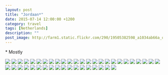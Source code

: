 ```yaml
---
layout: post
title: "Jordaan*"
date: 2015-07-14 12:00:00 +1200
category: travel
tags: [Netherlands]
description: ""
post_image: http://farm1.static.flickr.com/290/19505382598_a1034ab66a_o.jpg
---
```

\* Mostly

[![](http://farm1.static.flickr.com/304/19686307692_7276544dbe_c.jpg)](http://farm1.static.flickr.com/304/19686307692_b8d2d0589f_o.jpg)
[![](http://farm1.static.flickr.com/387/19505403888_1be576a276_c.jpg)](http://farm1.static.flickr.com/387/19505403888_cca6d682ac_o.jpg)
[![](http://farm1.static.flickr.com/521/19072505053_1a2cd55eac_c.jpg)](http://farm1.static.flickr.com/521/19072505053_32847e05de_o.jpg)
[![](http://farm1.static.flickr.com/482/19072524673_a601aae1bc_c.jpg)](http://farm1.static.flickr.com/482/19072524673_ba2feefbc4_o.jpg)
[![](http://farm1.static.flickr.com/527/19505446910_ea8e323e78_c.jpg)](http://farm1.static.flickr.com/527/19505446910_7dc06ff254_o.jpg)
[![](http://farm1.static.flickr.com/417/19686305982_ab46010ff2_c.jpg)](http://farm1.static.flickr.com/417/19686305982_a4802011a8_o.jpg)
[![](http://farm1.static.flickr.com/316/19697978891_b5b9790aa9_c.jpg)](http://farm1.static.flickr.com/316/19697978891_377082d245_o.jpg)
[![](http://farm1.static.flickr.com/412/19667230736_b7b5999d9b_c.jpg)](http://farm1.static.flickr.com/412/19667230736_dffaf1f036_o.jpg)
[![](http://farm1.static.flickr.com/255/19667230146_14586824c1_c.jpg)](http://farm1.static.flickr.com/255/19667230146_4cb9f3cdbd_o.jpg)
[![](http://farm1.static.flickr.com/461/19686303232_d0ed2bbd05_c.jpg)](http://farm1.static.flickr.com/461/19686303232_ac0a2516fd_o.jpg)
[![](http://farm1.static.flickr.com/264/19505443120_b3cdb8293f_c.jpg)](http://farm1.static.flickr.com/264/19505443120_7285cdf8fd_o.jpg)
[![](http://farm1.static.flickr.com/451/19505427360_867fdf3497_c.jpg)](http://farm1.static.flickr.com/451/19505427360_33e83ae34a_o.jpg)
[![](http://farm1.static.flickr.com/487/19686301812_5b7eb1c2de_c.jpg)](http://farm1.static.flickr.com/487/19686301812_dc6ae9b8d9_o.jpg)
[![](http://farm1.static.flickr.com/484/19505441550_6890a4b58e_c.jpg)](http://farm1.static.flickr.com/484/19505441550_bed4cc3b2b_o.jpg)
[![](http://farm1.static.flickr.com/475/19693444025_c7a2060128_c.jpg)](http://farm1.static.flickr.com/475/19693444025_92211bef03_o.jpg)
[![](http://farm1.static.flickr.com/257/19506805499_1d2646fd7a_c.jpg)](http://farm1.static.flickr.com/257/19506805499_974bba9dea_o.jpg)
[![](http://farm1.static.flickr.com/270/19070860344_48ef8e741b_c.jpg)](http://farm1.static.flickr.com/270/19070860344_730f380410_o.jpg)
[![](http://farm1.static.flickr.com/302/19072516793_d1e3ffa3d6_c.jpg)](http://farm1.static.flickr.com/302/19072516793_90eac8499a_o.jpg)
[![](http://farm1.static.flickr.com/359/19072516003_c430f82429_c.jpg)](http://farm1.static.flickr.com/359/19072516003_8a642a7017_o.jpg)
[![](http://farm1.static.flickr.com/523/19505394318_2af5058c02_c.jpg)](http://farm1.static.flickr.com/523/19505394318_54f2c11635_o.jpg)
[![](http://farm1.static.flickr.com/311/19667223336_5dcf71b053_c.jpg)](http://farm1.static.flickr.com/311/19667223336_eb8a787327_o.jpg)
[![](http://farm1.static.flickr.com/548/19070857684_60368ee39d_c.jpg)](http://farm1.static.flickr.com/548/19070857684_59e3e387f2_o.jpg)
[![](http://farm1.static.flickr.com/484/19505436330_85387a4546_c.jpg)](http://farm1.static.flickr.com/484/19505436330_f15eeb0dfe_o.jpg)
[![](http://farm1.static.flickr.com/358/19506801709_3bb4cb3791_c.jpg)](http://farm1.static.flickr.com/358/19506801709_bc6cdea477_o.jpg)
[![](http://farm1.static.flickr.com/559/19697969461_e45056e8e7_c.jpg)](http://farm1.static.flickr.com/559/19697969461_cd59feaf78_o.jpg)
[![](http://farm1.static.flickr.com/548/19505434740_ca5616f374_c.jpg)](http://farm1.static.flickr.com/548/19505434740_8cb145daff_o.jpg)
[![](http://farm1.static.flickr.com/344/19505391488_f11c6c400c_c.jpg)](http://farm1.static.flickr.com/344/19505391488_08158d78a6_o.jpg)
[![](http://farm1.static.flickr.com/423/19505390238_abe477e1d3_c.jpg)](http://farm1.static.flickr.com/423/19505390238_56fb27416c_o.jpg)
[![](http://farm1.static.flickr.com/303/19697967111_8da5254528_c.jpg)](http://farm1.static.flickr.com/303/19697967111_31e5022f63_o.jpg)
[![](http://farm1.static.flickr.com/264/19667219396_9869c98c5d_c.jpg)](http://farm1.static.flickr.com/264/19667219396_e456eff927_o.jpg)
[![](http://farm1.static.flickr.com/427/19686286762_b6017bc714_c.jpg)](http://farm1.static.flickr.com/427/19686286762_44fd5a3dfb_o.jpg)
[![](http://farm1.static.flickr.com/510/19667218886_125092ae10_c.jpg)](http://farm1.static.flickr.com/510/19667218886_fe9e729855_o.jpg)
[![](http://farm1.static.flickr.com/481/19697965791_455a6b2a64_c.jpg)](http://farm1.static.flickr.com/481/19697965791_46c5f4de82_o.jpg)
[![](http://farm1.static.flickr.com/368/19697965471_00770f3328_c.jpg)](http://farm1.static.flickr.com/368/19697965471_9c6a24ea9e_o.jpg)
[![](http://farm1.static.flickr.com/416/19693435175_fd539fdb19_c.jpg)](http://farm1.static.flickr.com/416/19693435175_d56997b31c_o.jpg)
[![](http://farm1.static.flickr.com/395/19505430910_83384c0a3c_c.jpg)](http://farm1.static.flickr.com/395/19505430910_669349a04a_o.jpg)
[![](http://farm1.static.flickr.com/526/19693434445_1902ffd1ab_c.jpg)](http://farm1.static.flickr.com/526/19693434445_ed27c57d34_o.jpg)
[![](http://farm1.static.flickr.com/284/19667212616_e0f1722790_c.jpg)](http://farm1.static.flickr.com/284/19667212616_385986f58a_o.jpg)
[![](http://farm1.static.flickr.com/513/19693433955_2c54b1b7b3_c.jpg)](http://farm1.static.flickr.com/513/19693433955_075066f4a4_o.jpg)
[![](http://farm1.static.flickr.com/473/19070850594_48b70a395d_c.jpg)](http://farm1.static.flickr.com/473/19070850594_d373a0abb4_o.jpg)
[![](http://farm1.static.flickr.com/448/19686288672_243b1ddac1_c.jpg)](http://farm1.static.flickr.com/448/19686288672_39d6d3a28c_o.jpg)
[![](http://farm1.static.flickr.com/323/19505428680_74a3cd97d2_c.jpg)](http://farm1.static.flickr.com/323/19505428680_c06d6643e0_o.jpg)
[![](http://farm1.static.flickr.com/264/19072505643_8e2d7632c6_c.jpg)](http://farm1.static.flickr.com/264/19072505643_cdf6f1d05e_o.jpg)

